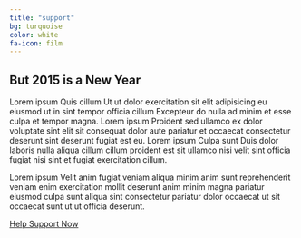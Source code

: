 ```yaml
---
title: "support"
bg: turquoise
color: white
fa-icon: film
---
```


<h2>But 2015 is a New Year</h2>

<p>Lorem ipsum Quis cillum Ut ut dolor exercitation sit elit adipisicing eu eiusmod ut in sint tempor officia cillum Excepteur do nulla ad minim et esse culpa et tempor magna. Lorem ipsum Proident sed ullamco ex dolor voluptate sint elit sit consequat dolor aute pariatur et occaecat consectetur deserunt sint deserunt fugiat est eu. Lorem ipsum Culpa sunt Duis dolor laboris nulla aliqua cillum cillum proident est sit ullamco nisi velit sint officia fugiat nisi sint et fugiat exercitation cillum.</p>

<p>Lorem ipsum Velit anim fugiat veniam aliqua minim anim sunt reprehenderit veniam enim exercitation mollit deserunt anim minim magna pariatur eiusmod culpa sunt aliqua sint consectetur pariatur dolor occaecat ut sit occaecat sunt ut ut officia deserunt.</p>

<div class="next-button">
	<a href="#" class="btn btn-lg">Help Support Now   <i class="fa fa-chevron-circle-right"></i></a>
</div>